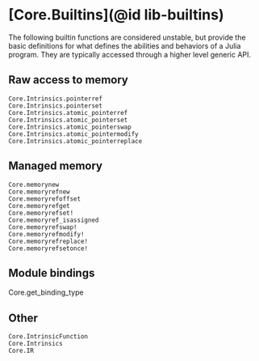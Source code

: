 # [Core.Builtins](@id lib-builtins)

The following builtin functions are considered unstable, but provide the basic
definitions for what defines the abilities and behaviors of a Julia
program. They are typically accessed through a higher level generic API.

## Raw access to memory

```@docs
Core.Intrinsics.pointerref
Core.Intrinsics.pointerset
Core.Intrinsics.atomic_pointerref
Core.Intrinsics.atomic_pointerset
Core.Intrinsics.atomic_pointerswap
Core.Intrinsics.atomic_pointermodify
Core.Intrinsics.atomic_pointerreplace
```

## Managed memory

```@docs
Core.memorynew
Core.memoryrefnew
Core.memoryrefoffset
Core.memoryrefget
Core.memoryrefset!
Core.memoryref_isassigned
Core.memoryrefswap!
Core.memoryrefmodify!
Core.memoryrefreplace!
Core.memoryrefsetonce!
```

## Module bindings

Core.get_binding_type

## Other

```@docs
Core.IntrinsicFunction
Core.Intrinsics
Core.IR
```

